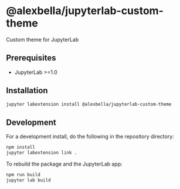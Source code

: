 # @alexbella/jupyterlab-custom-theme

Custom theme for JupyterLab

<!--
## Screenshot
<img src="" alt="drawing" width="900"/>
-->

## Prerequisites

* JupyterLab >=1.0

## Installation

```bash
jupyter labextension install @alexbella/jupyterlab-custom-theme
```

## Development

For a development install, do the following in the repository directory:

```bash
npm install
jupyter labextension link .
```

To rebuild the package and the JupyterLab app:

```bash
npm run build
jupyter lab build
```